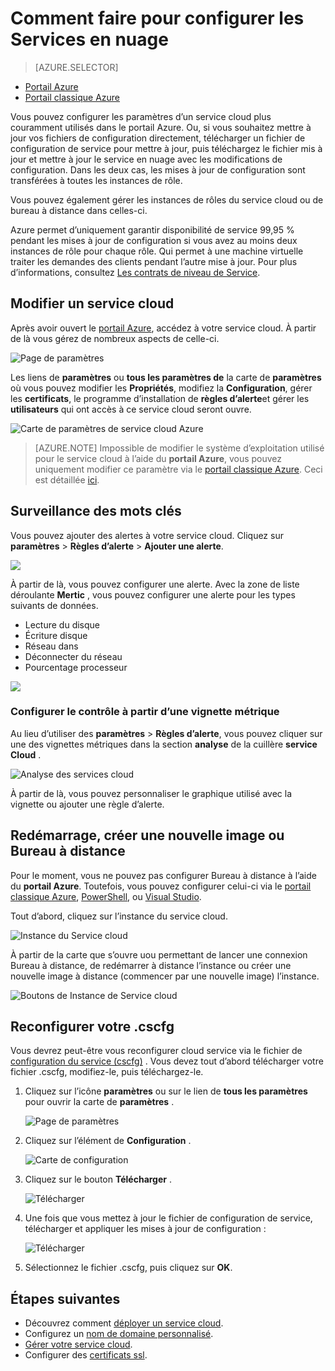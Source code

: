 <properties 
    pageTitle="Comment faire pour configurer un service cloud (portail) | Microsoft Azure" 
    description="Découvrez comment configurer des services cloud dans Azure. Apprenez à mettre à jour de la configuration du service cloud et configurer l’accès à distance sur des instances de rôle. Ces exemples utilisent le portail Azure." 
    services="cloud-services" 
    documentationCenter="" 
    authors="Thraka" 
    manager="timlt" 
    editor=""/>

<tags 
    ms.service="cloud-services" 
    ms.workload="tbd" 
    ms.tgt_pltfrm="na" 
    ms.devlang="na" 
    ms.topic="article" 
    ms.date="10/11/2016"
    ms.author="adegeo"/>

# <a name="how-to-configure-cloud-services"></a>Comment faire pour configurer les Services en nuage

> [AZURE.SELECTOR]
- [Portail Azure](cloud-services-how-to-configure-portal.md)
- [Portail classique Azure](cloud-services-how-to-configure.md)

Vous pouvez configurer les paramètres d’un service cloud plus couramment utilisés dans le portail Azure. Ou, si vous souhaitez mettre à jour vos fichiers de configuration directement, télécharger un fichier de configuration de service pour mettre à jour, puis téléchargez le fichier mis à jour et mettre à jour le service en nuage avec les modifications de configuration. Dans les deux cas, les mises à jour de configuration sont transférées à toutes les instances de rôle.

Vous pouvez également gérer les instances de rôles du service cloud ou de bureau à distance dans celles-ci.

Azure permet d’uniquement garantir disponibilité de service 99,95 % pendant les mises à jour de configuration si vous avez au moins deux instances de rôle pour chaque rôle. Qui permet à une machine virtuelle traiter les demandes des clients pendant l’autre mise à jour. Pour plus d’informations, consultez [Les contrats de niveau de Service](https://azure.microsoft.com/support/legal/sla/).

## <a name="change-a-cloud-service"></a>Modifier un service cloud

Après avoir ouvert le [portail Azure](https://portal.azure.com/), accédez à votre service cloud. À partir de là vous gérez de nombreux aspects de celle-ci. 

![Page de paramètres](./media/cloud-services-how-to-configure-portal/cloud-service.png)

Les liens de **paramètres** ou **tous les paramètres de** la carte de **paramètres** où vous pouvez modifier les **Propriétés**, modifiez la **Configuration**, gérer les **certificats**, le programme d’installation de **règles d’alerte**et gérer les **utilisateurs** qui ont accès à ce service cloud seront ouvre.

![Carte de paramètres de service cloud Azure](./media/cloud-services-how-to-configure-portal/cs-settings-blade.png)

>[AZURE.NOTE]
>Impossible de modifier le système d’exploitation utilisé pour le service cloud à l’aide du **portail Azure**, vous pouvez uniquement modifier ce paramètre via le [portail classique Azure](http://manage.windowsazure.com/). Ceci est détaillée [ici](cloud-services-how-to-configure.md#update-a-cloud-service-configuration-file).

## <a name="monitoring"></a>Surveillance des mots clés

Vous pouvez ajouter des alertes à votre service cloud. Cliquez sur **paramètres** > **Règles d’alerte** > **Ajouter une alerte**. 

![](./media/cloud-services-how-to-configure-portal/cs-alerts.png)

À partir de là, vous pouvez configurer une alerte. Avec la zone de liste déroulante **Mertic** , vous pouvez configurer une alerte pour les types suivants de données.

- Lecture du disque
- Écriture disque
- Réseau dans
- Déconnecter du réseau
- Pourcentage processeur 

![](./media/cloud-services-how-to-configure-portal/cs-alert-item.png)

### <a name="configure-monitoring-from-a-metric-tile"></a>Configurer le contrôle à partir d’une vignette métrique

Au lieu d’utiliser des **paramètres** > **Règles d’alerte**, vous pouvez cliquer sur une des vignettes métriques dans la section **analyse** de la cuillère **service Cloud** .

![Analyse des services cloud](./media/cloud-services-how-to-configure-portal/cs-monitoring.png)

À partir de là, vous pouvez personnaliser le graphique utilisé avec la vignette ou ajouter une règle d’alerte.


## <a name="reboot-reimage-or-remote-desktop"></a>Redémarrage, créer une nouvelle image ou Bureau à distance

Pour le moment, vous ne pouvez pas configurer Bureau à distance à l’aide du **portail Azure**. Toutefois, vous pouvez configurer celui-ci via le [portail classique Azure](cloud-services-role-enable-remote-desktop.md), [PowerShell](cloud-services-role-enable-remote-desktop-powershell.md), ou [Visual Studio](../vs-azure-tools-remote-desktop-roles.md). 

Tout d’abord, cliquez sur l’instance du service cloud.

![Instance du Service cloud](./media/cloud-services-how-to-configure-portal/cs-instance.png)

À partir de la carte que s’ouvre uou permettant de lancer une connexion Bureau à distance, de redémarrer à distance l’instance ou créer une nouvelle image à distance (commencer par une nouvelle image) l’instance.

![Boutons de Instance de Service cloud](./media/cloud-services-how-to-configure-portal/cs-instance-buttons.png)



## <a name="reconfigure-your-cscfg"></a>Reconfigurer votre .cscfg

Vous devrez peut-être vous reconfigurer cloud service via le fichier de [configuration du service (cscfg)](cloud-services-model-and-package.md#cscfg) . Vous devez tout d’abord télécharger votre fichier .cscfg, modifiez-le, puis téléchargez-le.

1. Cliquez sur l’icône **paramètres** ou sur le lien de **tous les paramètres** pour ouvrir la carte de **paramètres** .

    ![Page de paramètres](./media/cloud-services-how-to-configure-portal/cloud-service.png)

2. Cliquez sur l’élément de **Configuration** .

    ![Carte de configuration](./media/cloud-services-how-to-configure-portal/cs-settings-config.png)

3. Cliquez sur le bouton **Télécharger** .

    ![Télécharger](./media/cloud-services-how-to-configure-portal/cs-settings-config-panel-download.png)

4. Une fois que vous mettez à jour le fichier de configuration de service, télécharger et appliquer les mises à jour de configuration :

    ![Télécharger](./media/cloud-services-how-to-configure-portal/cs-settings-config-panel-upload.png) 
    
5. Sélectionnez le fichier .cscfg, puis cliquez sur **OK**.

            
## <a name="next-steps"></a>Étapes suivantes

* Découvrez comment [déployer un service cloud](cloud-services-how-to-create-deploy-portal.md).
* Configurez un [nom de domaine personnalisé](cloud-services-custom-domain-name-portal.md).
* [Gérer votre service cloud](cloud-services-how-to-manage-portal.md).
* Configurer des [certificats ssl](cloud-services-configure-ssl-certificate-portal.md).